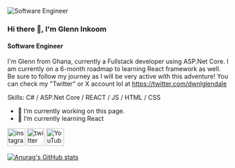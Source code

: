 ![Software Engineer](https://pbs.twimg.com/profile_banners/3438148275/1635864557/600x200)

### Hi there 👋, I'm Glenn Inkoom
#### Software Engineer


I'm Glenn from Ghana, currently a Fullstack developer using ASP.Net Core. I am currently on a 6-month roadmap to learning React framework as well. Be sure to follow my journey as I will be very active with this adventure! You can check my "Twitter" or X account lol at https://twitter.com/dwnlglendale

Skills: C# / ASP.Net Core / REACT / JS / HTML / CSS

- 🔭 I’m currently working on this page. 
- 🌱 I’m currently learning React 


[<img src='https://cdn.jsdelivr.net/npm/simple-icons@3.0.1/icons/instagram.svg' alt='instagram' height='40'>](https://www.instagram.com/dwnlglendale/)  [<img src='https://cdn.jsdelivr.net/npm/simple-icons@3.0.1/icons/twitter.svg' alt='twitter' height='40'>](https://twitter.com/dwnlglendale)  [<img src='https://cdn.jsdelivr.net/npm/simple-icons@3.0.1/icons/youtube.svg' alt='YouTube' height='40'>](https://www.youtube.com/channel/glendaleYT)  

[![Anurag's GitHub stats](https://github-readme-stats.vercel.app/api?username=dwnlglendale)](https://github.com/anuraghazra/github-readme-stats)
<!--
**dwnlglendale/dwnlglendale** is a ✨ _special_ ✨ repository because its `README.md` (this file) appears on your GitHub profile.

Here are some ideas to get you started:

- 🔭 I’m currently working on ...
- 🌱 I’m currently learning ...
- 👯 I’m looking to collaborate on ...
- 🤔 I’m looking for help with ...
- 💬 Ask me about ...
- 📫 How to reach me: ...
- 😄 Pronouns: ...
- ⚡ Fun fact: ...
-->
